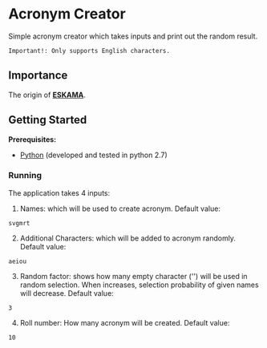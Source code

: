 # Acronym Creator

Simple acronym creator which takes inputs and print out the random result.

    Important!: Only supports English characters.

## Importance

The origin of [**ESKAMA**](www.github.com/eskama).

## Getting Started

**Prerequisites:**

- [Python](https://docs.python.org/2/) (developed and tested in python 2.7)


### Running

The application takes 4 inputs:
   1) Names: which will be used to create acronym. Default value:

    svgmrt

   2) Additional Characters: which will be added to acronym randomly. Default value:

    aeiou

   3) Random factor: shows how many empty character ('') will be used in random selection. When increases, selection
   probability of given names will decrease. Default value:

    3

   4) Roll number: How many acronym will be created. Default value:

    10